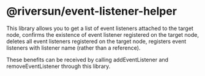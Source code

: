 # @riversun/event-listener-helper

This library allows you to get a list of event listeners attached to the target node, confirms the existence of event listener registered on the target node, deletes all event listeners registered on the target node, registers event listeners with listener name (rather than a reference).

These benefits can be received by calling addEventListener and removeEventListener through this library.
